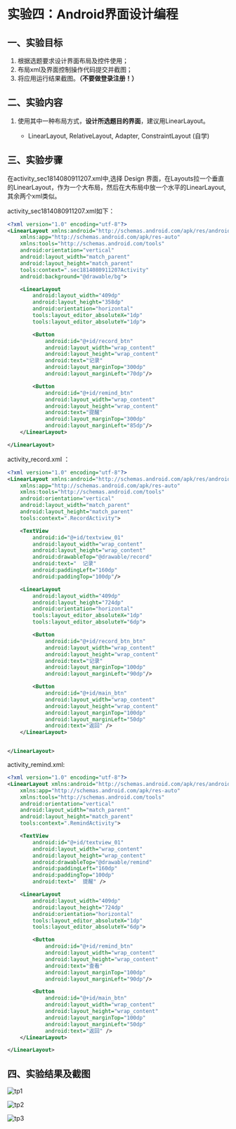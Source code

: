# 实验四：Android界面设计编程

## 一、实验目标

1. 根据选题要求设计界面布局及控件使用；
2. 布局xml及界面控制操作代码提交并截图；
3. 将应用运行结果截图。**（不要做登录注册！）**

## 二、实验内容

1. 使用其中一种布局方式，**设计所选题目的界面**，建议用LinearLayout。

   * LinearLayout, RelativeLayout, Adapter, ConstraintLayout (自学)

## 三、实验步骤

在activity_sec1814080911207.xml中,选择 Design 界面，在Layouts拉一个垂直的LinearLayout，作为一个大布局，然后在大布局中放一个水平的LinearLayout,其余两个xml类似。

activity_sec1814080911207.xml如下：

```xml
<?xml version="1.0" encoding="utf-8"?>
<LinearLayout xmlns:android="http://schemas.android.com/apk/res/android"
    xmlns:app="http://schemas.android.com/apk/res-auto"
    xmlns:tools="http://schemas.android.com/tools"
    android:orientation="vertical"
    android:layout_width="match_parent"
    android:layout_height="match_parent"
    tools:context=".sec1814080911207Activity"
    android:background="@drawable/bg">

    <LinearLayout
        android:layout_width="409dp"
        android:layout_height="358dp"
        android:orientation="horizontal"
        tools:layout_editor_absoluteX="1dp"
        tools:layout_editor_absoluteY="1dp">

        <Button
            android:id="@+id/record_btn"
            android:layout_width="wrap_content"
            android:layout_height="wrap_content"
            android:text="记录"
            android:layout_marginTop="300dp"
            android:layout_marginLeft="70dp"/>

        <Button
            android:id="@+id/remind_btn"
            android:layout_width="wrap_content"
            android:layout_height="wrap_content"
            android:text="提醒"
            android:layout_marginTop="300dp"
            android:layout_marginLeft="85dp"/>
    </LinearLayout>

</LinearLayout>
```

activity_record.xml ：

```xml
<?xml version="1.0" encoding="utf-8"?>
<LinearLayout xmlns:android="http://schemas.android.com/apk/res/android"
    xmlns:app="http://schemas.android.com/apk/res-auto"
    xmlns:tools="http://schemas.android.com/tools"
    android:orientation="vertical"
    android:layout_width="match_parent"
    android:layout_height="match_parent"
    tools:context=".RecordActivity">

    <TextView
        android:id="@+id/textview_01"
        android:layout_width="wrap_content"
        android:layout_height="wrap_content"
        android:drawableTop="@drawable/record"
        android:text="  记录"
        android:paddingLeft="160dp"
        android:paddingTop="100dp"/>

    <LinearLayout
        android:layout_width="409dp"
        android:layout_height="724dp"
        android:orientation="horizontal"
        tools:layout_editor_absoluteX="1dp"
        tools:layout_editor_absoluteY="6dp">

        <Button
            android:id="@+id/record_btn_btn"
            android:layout_width="wrap_content"
            android:layout_height="wrap_content"
            android:text="记录"
            android:layout_marginTop="100dp"
            android:layout_marginLeft="90dp"/>

        <Button
            android:id="@+id/main_btn"
            android:layout_width="wrap_content"
            android:layout_height="wrap_content"
            android:layout_marginTop="100dp"
            android:layout_marginLeft="50dp"
            android:text="返回" />
    </LinearLayout>


</LinearLayout>
```

activity_remind.xml:

```xml
<?xml version="1.0" encoding="utf-8"?>
<LinearLayout xmlns:android="http://schemas.android.com/apk/res/android"
    xmlns:app="http://schemas.android.com/apk/res-auto"
    xmlns:tools="http://schemas.android.com/tools"
    android:orientation="vertical"
    android:layout_width="match_parent"
    android:layout_height="match_parent"
    tools:context=".RemindActivity">

    <TextView
        android:id="@+id/textview_01"
        android:layout_width="wrap_content"
        android:layout_height="wrap_content"
        android:drawableTop="@drawable/remind"
        android:paddingLeft="160dp"
        android:paddingTop="100dp"
        android:text="  提醒" />

    <LinearLayout
        android:layout_width="409dp"
        android:layout_height="724dp"
        android:orientation="horizontal"
        tools:layout_editor_absoluteX="1dp"
        tools:layout_editor_absoluteY="6dp">

        <Button
            android:id="@+id/remind_btn"
            android:layout_width="wrap_content"
            android:layout_height="wrap_content"
            android:text="查看"
            android:layout_marginTop="100dp"
            android:layout_marginLeft="90dp"/>

        <Button
            android:id="@+id/main_btn"
            android:layout_width="wrap_content"
            android:layout_height="wrap_content"
            android:layout_marginTop="100dp"
            android:layout_marginLeft="50dp"
            android:text="返回" />
    </LinearLayout>

</LinearLayout>
```


## 四、实验结果及截图

![tp1](https://github.com/hzuapps/android-labs-2020/blob/master/students/sec1814080911207/zhu.png)


![tp2](https://github.com/hzuapps/android-labs-2020/blob/master/students/sec1814080911207/record.png)


![tp3](https://github.com/hzuapps/android-labs-2020/blob/master/students/sec1814080911207/remind.png)




